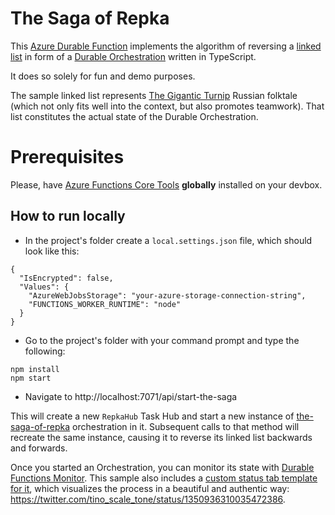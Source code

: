 # The Saga of Repka

This [Azure Durable Function](https://docs.microsoft.com/en-us/azure/azure-functions/durable/durable-functions-overview?tabs=javascript) implements the algorithm of reversing a [linked list](https://en.wikipedia.org/wiki/Linked_list) in form of a [Durable Orchestration](https://docs.microsoft.com/en-us/azure/azure-functions/durable/durable-functions-orchestrations?tabs=javascript) written in TypeScript.

It does so solely for fun and demo purposes.

The sample linked list represents [The Gigantic Turnip](https://en.wikipedia.org/wiki/The_Gigantic_Turnip) Russian folktale (which not only fits well into the context, but also promotes teamwork). That list constitutes the actual state of the Durable Orchestration.

# Prerequisites
Please, have [Azure Functions Core Tools](https://www.npmjs.com/package/azure-functions-core-tools) **globally** installed on your devbox.

## How to run locally

* In the project's folder create a `local.settings.json` file, which should look like this:

```
{
  "IsEncrypted": false,
  "Values": {
    "AzureWebJobsStorage": "your-azure-storage-connection-string",
    "FUNCTIONS_WORKER_RUNTIME": "node"
  }
}
```

* Go to the project's folder with your command prompt and type the following:

```
npm install
npm start
```

* Navigate to http://localhost:7071/api/start-the-saga

This will create a new `RepkaHub` Task Hub and start a new instance of [the-saga-of-repka](https://github.com/scale-tone/repka-durable-func/blob/master/the-saga-of-repka/index.ts) orchestration in it. Subsequent calls to that method will recreate the same instance, causing it to reverse its linked list backwards and forwards.

Once you started an Orchestration, you can monitor its state with [Durable Functions Monitor](https://github.com/scale-tone/DurableFunctionsMonitor). This sample also includes a [custom status tab template for it](https://github.com/scale-tone/repka-durable-func/blob/master/Repka%20Status.the-saga-of-repka.liquid), which visualizes the process in a beautiful and authentic way: https://twitter.com/tino_scale_tone/status/1350936310035472386.

